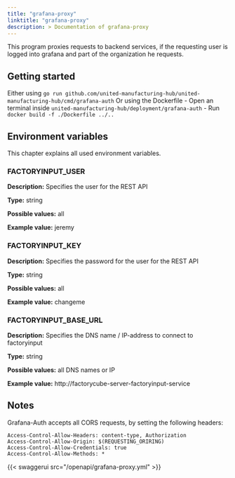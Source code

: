 ```yaml
---
title: "grafana-proxy"
linktitle: "grafana-proxy"
description: > Documentation of grafana-proxy
---
```


This program proxies requests to backend services, if the requesting user is logged into grafana and part of the organization he requests.

## Getting started

Either using `go run github.com/united-manufacturing-hub/united-manufacturing-hub/cmd/grafana-auth`
Or using the Dockerfile
    - Open an terminal inside `united-manufacturing-hub/deployment/grafana-auth`
    - Run `docker build -f ./Dockerfile ../..`

## Environment variables

This chapter explains all used environment variables.

### FACTORYINPUT_USER

**Description:** Specifies the user for the REST API 

**Type:** string

**Possible values:** all

**Example value:**  jeremy

### FACTORYINPUT_KEY

**Description:** Specifies the password for the user for the REST API 

**Type:** string

**Possible values:** all

**Example value:**  changeme

### FACTORYINPUT_BASE_URL

**Description:** Specifies the DNS name / IP-address to connect to factoryinput

**Type:** string

**Possible values:** all DNS names or IP 

**Example value:**  http://factorycube-server-factoryinput-service



## Notes
Grafana-Auth accepts all CORS requests, by setting the following headers:
```
Access-Control-Allow-Headers: content-type, Authorization
Access-Control-Allow-Origin: $(REQUESTING_ORIRING)
Access-Control-Allow-Credentials: true
Access-Control-Allow-Methods: *
```

{{< swaggerui src="/openapi/grafana-proxy.yml" >}}

